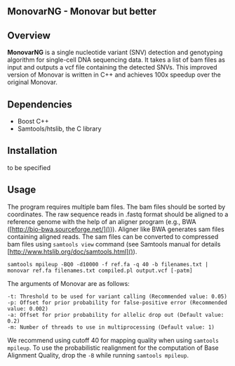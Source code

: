 ## MonovarNG - Monovar but better
## Overview ##
**MonovarNG** is a single nucleotide variant (SNV) detection and genotyping algorithm for single-cell DNA sequencing data. It takes a list of bam files as input and outputs a vcf file containing the detected SNVs. This improved version of Monovar is written in C++ and achieves 100x speedup over the original Monovar.

## Dependencies ##
* Boost C++
* Samtools/htslib, the C library

## Installation ##
to be specified

## Usage ##
The program requires multiple bam files. The bam files should be sorted by coordinates. The raw sequence reads in .fastq format should be aligned to a reference genome with the help of an aligner program (e.g., BWA ([http://bio-bwa.sourceforge.net/]())). Aligner like BWA generates sam files containing aligned reads. The sam files can be converted to compressed bam files using ```samtools view``` command (see Samtools manual for details [http://www.htslib.org/doc/samtools.html]()). 


```
samtools mpileup -BQ0 -d10000 -f ref.fa -q 40 -b filenames.txt | monovar ref.fa filenames.txt compiled.pl output.vcf [-patm]
```
The arguments of Monovar are as follows:

```
-t: Threshold to be used for variant calling (Recommended value: 0.05)
-p: Offset for prior probability for false-positive error (Recommended value: 0.002)
-a: Offset for prior probability for allelic drop out (Default value: 0.2)
-m: Number of threads to use in multiprocessing (Default value: 1)
```
We recommend using cutoff 40 for mapping quality when using ```samtools mpileup```. To use the probabilistic realignment for the computation of Base Alignment Quality, drop the ```-B``` while running ```samtools mpileup```.
